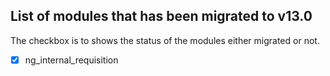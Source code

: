 ## List of modules that has been migrated to v13.0


The checkbox is to shows the status of the modules either migrated or not.


- [x]  ng_internal_requisition
